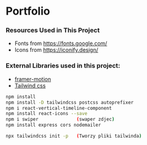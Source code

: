 # Portfolio

### Resources Used in This Project

- Fonts from https://fonts.google.com/ <br />
- Icons from https://iconify.design/ <br />

### External Libraries used in this project:

- [framer-motion](https://www.framer.com/motion/) <br />
- [Tailwind css](https://tailwindcss.com/) <br />


```bash
npm install
npm install -D tailwindcss postcss autoprefixer
npm i react-vertical-timeline-component
npm install react-icons --save
npm i swiper              (swaper zdjec)
npm install express cors nodemailer

npx tailwindcss init -p   (Tworzy pliki tailwinda)
```







